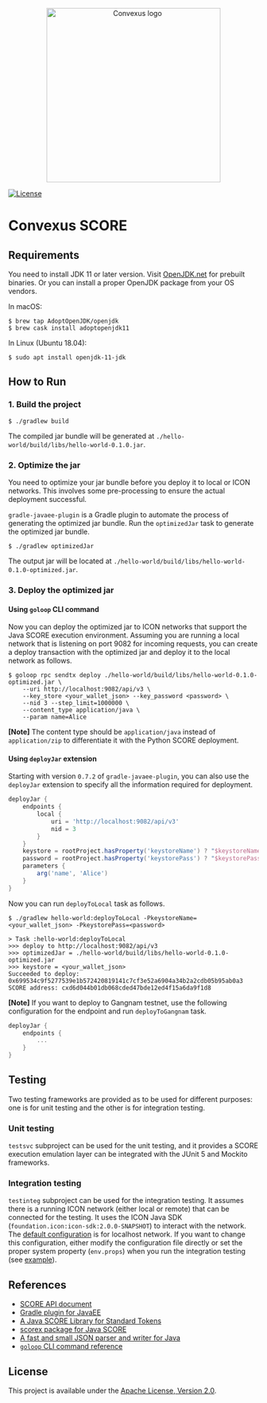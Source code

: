 <p align="center">
  <img 
    src="https://i.imgur.com/FhDEoq4.png" 
    width="350px"
    alt="Convexus logo">
</p>

[![License](https://img.shields.io/badge/License-Apache%202.0-blue.svg)](https://opensource.org/licenses/Apache-2.0)

# Convexus SCORE

## Requirements

You need to install JDK 11 or later version. Visit [OpenJDK.net](http://openjdk.java.net/) for prebuilt binaries.
Or you can install a proper OpenJDK package from your OS vendors.

In macOS:

```
$ brew tap AdoptOpenJDK/openjdk
$ brew cask install adoptopenjdk11
```

In Linux (Ubuntu 18.04):

```
$ sudo apt install openjdk-11-jdk
```

## How to Run

### 1. Build the project

```
$ ./gradlew build
```

The compiled jar bundle will be generated at `./hello-world/build/libs/hello-world-0.1.0.jar`.

### 2. Optimize the jar

You need to optimize your jar bundle before you deploy it to local or ICON networks.
This involves some pre-processing to ensure the actual deployment successful.

`gradle-javaee-plugin` is a Gradle plugin to automate the process of generating the optimized jar bundle.
Run the `optimizedJar` task to generate the optimized jar bundle.

```
$ ./gradlew optimizedJar
```

The output jar will be located at `./hello-world/build/libs/hello-world-0.1.0-optimized.jar`.

### 3. Deploy the optimized jar

#### Using `goloop` CLI command

Now you can deploy the optimized jar to ICON networks that support the Java SCORE execution environment.
Assuming you are running a local network that is listening on port 9082 for incoming requests,
you can create a deploy transaction with the optimized jar and deploy it to the local network as follows.

```
$ goloop rpc sendtx deploy ./hello-world/build/libs/hello-world-0.1.0-optimized.jar \
    --uri http://localhost:9082/api/v3 \
    --key_store <your_wallet_json> --key_password <password> \
    --nid 3 --step_limit=1000000 \
    --content_type application/java \
    --param name=Alice
```

**[Note]** The content type should be `application/java` instead of `application/zip` to differentiate it with the Python SCORE deployment.

#### Using `deployJar` extension

Starting with version `0.7.2` of `gradle-javaee-plugin`, you can also use the `deployJar` extension to specify all the information required for deployment.

```groovy
deployJar {
    endpoints {
        local {
            uri = 'http://localhost:9082/api/v3'
            nid = 3
        }
    }
    keystore = rootProject.hasProperty('keystoreName') ? "$keystoreName" : ''
    password = rootProject.hasProperty('keystorePass') ? "$keystorePass" : ''
    parameters {
        arg('name', 'Alice')
    }
}
```

Now you can run `deployToLocal` task as follows.

```
$ ./gradlew hello-world:deployToLocal -PkeystoreName=<your_wallet_json> -PkeystorePass=<password>

> Task :hello-world:deployToLocal
>>> deploy to http://localhost:9082/api/v3
>>> optimizedJar = ./hello-world/build/libs/hello-world-0.1.0-optimized.jar
>>> keystore = <your_wallet_json>
Succeeded to deploy: 0x699534c9f5277539e1b572420819141c7cf3e52a6904a34b2a2cdb05b95ab0a3
SCORE address: cxd6d044b01db068cded47bde12ed4f15a6da9f1d8
```

**[Note]** If you want to deploy to Gangnam testnet, use the following configuration for the endpoint and run `deployToGangnam` task.

```groovy
deployJar {
    endpoints {
        ...
    }
}
```

## Testing

Two testing frameworks are provided as to be used for different purposes:
one is for unit testing and the other is for integration testing.

### Unit testing

`testsvc` subproject can be used for the unit testing,
and it provides a SCORE execution emulation layer can be integrated with the JUnit 5 and Mockito frameworks.

### Integration testing

`testinteg` subproject can be used for the integration testing.
It assumes there is a running ICON network (either local or remote) that can be connected for the testing.
It uses the ICON Java SDK (`foundation.icon:icon-sdk:2.0.0-SNAPSHOT`) to interact with the network.
The [default configuration](testinteg/conf/env.props) is for localhost network.
If you want to change this configuration, either modify the configuration file directly
or set the proper system property (`env.props`) when you run the integration testing
(see [example](https://github.com/icon-project/java-score-examples/blob/14c4df50b146c12c27a040410411271e87efa94a/multisig-wallet/build.gradle#L69)).

## References

- [SCORE API document](https://www.javadoc.io/doc/foundation.icon/javaee-api)
- [Gradle plugin for JavaEE](https://github.com/icon-project/gradle-javaee-plugin)
- [A Java SCORE Library for Standard Tokens](https://github.com/sink772/javaee-tokens)
- [scorex package for Java SCORE](https://github.com/sink772/javaee-scorex)
- [A fast and small JSON parser and writer for Java](https://github.com/sink772/minimal-json)
- [`goloop` CLI command reference](https://github.com/icon-project/goloop/blob/master/doc/goloop_cli.md)

## License

This project is available under the [Apache License, Version 2.0](LICENSE).
